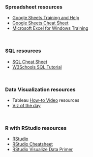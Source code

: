 ### Spreadsheet resources

* [Google Sheets Training and Help](https://support.google.com/a/users/answer/9282959?visit_id=637361702049227170-1815413770&rd=1)
* [Google Sheets Cheat Sheet](https://support.google.com/a/users/answer/9300022)
* [Microsoft Excel for Windows Training](https://support.microsoft.com/en-us/office/excel-for-windows-training-9bc05390-e94c-46af-a5b3-d7c22f6990bb)

&nbsp;

### SQL resources

* [SQL Cheat Sheet](https://towardsdatascience.com/sql-cheat-sheet-776f8e3189fa)
* [W3Schools SQL Tutorial](https://www.w3schools.com/sql/default.asp)

&nbsp;

### Data Visualization resources

* Tableau [How-to Video](https://public.tableau.com/en-us/s/resources) resources
* [Viz of the day](https://public.tableau.com/en-us/gallery/?tab=viz-of-the-day&type=viz-of-the-day)

&nbsp;

### R with RStudio resources

* [RStudio](https://rstudio.com/)
* [RStudio Cheatsheet](https://rstudio.com/resources/cheatsheets/)
* [RStudio Visualize Data Primer](https://rstudio.cloud/learn/primers/3)